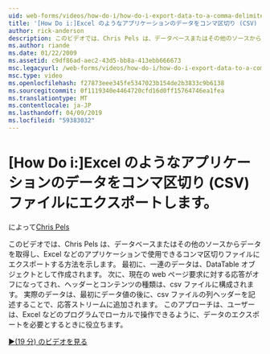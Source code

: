 ```yaml
---
uid: web-forms/videos/how-do-i/how-do-i-export-data-to-a-comma-delimited-csv-file-for-an-application-like-excel
title: '[How Do i:]Excel のようなアプリケーションのデータをコンマ区切り (CSV) ファイルにエクスポート |Microsoft Docs'
author: rick-anderson
description: このビデオでは、Chris Pels は、データベースまたはその他のソースからデータを取得し、アプリケーション、li で使用できるコンマ区切りファイルにエクスポートする方法を説明しています.
ms.author: riande
ms.date: 01/22/2009
ms.assetid: c9df86ad-aec2-43d5-bb8a-413ebb666673
msc.legacyurl: /web-forms/videos/how-do-i/how-do-i-export-data-to-a-comma-delimited-csv-file-for-an-application-like-excel
msc.type: video
ms.openlocfilehash: f27873eee345fe5347023b154de2b3833c9b6138
ms.sourcegitcommit: 0f1119340e4464720cfd16d0ff15764746ea1fea
ms.translationtype: MT
ms.contentlocale: ja-JP
ms.lasthandoff: 04/09/2019
ms.locfileid: "59383032"
---
```

# <a name="how-do-i-export-data-to-a-comma-delimited-csv-file-for-an-application-like-excel"></a>[How Do i:]Excel のようなアプリケーションのデータをコンマ区切り (CSV) ファイルにエクスポートします。

によって[Chris Pels](https://twitter.com/chrispels)

このビデオでは、Chris Pels は、データベースまたはその他のソースからデータを取得し、Excel などのアプリケーションで使用できるコンマ区切りファイルにエクスポートする方法を示します。 最初に、一連のデータは、DataTable オブジェクトとして作成されます。 次に、現在の web ページ要求に対する応答がオフになってされ、ヘッダーとコンテンツの種類は、csv ファイルに構成されます。 実際のデータは、最初にデータ値の後に、csv ファイルの列ヘッダーを記述することで、応答ストリームに追加されます。 このアプローチは、ユーザーは、Excel などのプログラムでローカルで操作できるように、データのエクスポートを必要とするときに役立ちます。

[&#9654;(19 分) のビデオを見る](https://channel9.msdn.com/Blogs/ASP-NET-Site-Videos/how-do-i-export-data-to-a-comma-delimited-csv-file-for-an-application-like-excel)
